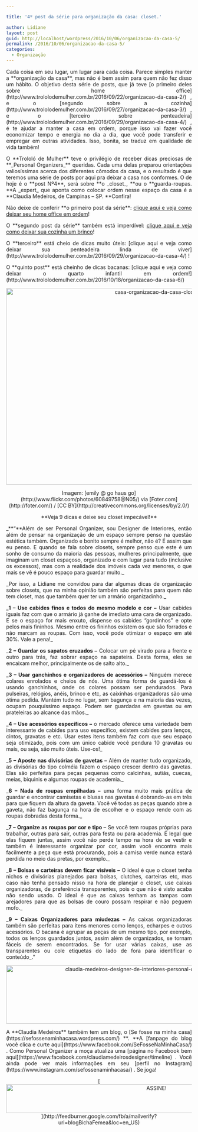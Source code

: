 ```yaml
---

title: '4º post da série para organização da casa: closet.'

author: Lidiane
layout: post
guid: http://localhost/wordpress/2016/10/06/organizacao-da-casa-5/
permalink: /2016/10/06/organizacao-da-casa-5/
categories:
  - Organização
---
```

<p align="justify">
  Cada coisa em seu lugar, um lugar para cada coisa. Parece simples manter a **organização da casa**, mas não é bem assim para quem não fez disso um hábito. O objetivo desta série de posts, que já teve [o primeiro deles sobre home office](http://www.trololodemulher.com.br/2016/09/22/organizacao-da-casa-2/) , e o [segundo sobre a cozinha](http://www.trololodemulher.com.br/2016/09/27/organizacao-da-casa-3/) , e o [terceiro sobre penteadeira](http://www.trololodemulher.com.br/2016/09/29/organizacao-da-casa-4/) , é te ajudar a manter a casa em ordem, porque isso vai fazer você economizar tempo e energia no dia a dia, que você pode transferir e empregar em outras atividades. Isso, bonita, se traduz em qualidade de vida também!
</p>

<p align="justify">
  O **Trololó de Mulher** teve o privilégio de receber dicas preciosas de **_Personal Organizers_** queridas. Cada uma delas preparou orientações valiosíssimas acerca dos diferentes cômodos da casa, e o resultado é que teremos uma série de posts por aqui pra deixar a casa nos conformes. O de hoje é o **post Nº4**, será sobre **o _closet_, **ou o **guarda-roupas. **A _expert_ que aponta como colocar ordem nesse espaço da casa é a **Claudia Medeiros, de Campinas – SP. **Confira!
</p>

<p align="justify">
  Não deixe de conferir **o primeiro post da série**: <a href="http://www.trololodemulher.com.br/2016/09/22/organizacao-da-casa-2/">clique aqui e veja como deixar seu home office em ordem</a>!
</p>

<p align="justify">
  O **segundo post da série** também está imperdível: <a href="http://www.trololodemulher.com.br/2016/09/27/organizacao-da-casa-3/">clique aqui e veja como deixar sua cozinha um brinco</a>!
</p>

<p align="justify">
  O **terceiro** está cheio de dicas muito úteis: [clique aqui e veja como deixar sua penteadeira linda de viver](http://www.trololodemulher.com.br/2016/09/29/organizacao-da-casa-4/) !
</p>

<p align="justify">
  O **quinto post** está cheinho de dicas bacanas: [clique aqui e veja como deixar o quarto infantil em ordem!](http://www.trololodemulher.com.br/2016/10/18/organizacao-da-casa-6/) 
</p>

<p align="center">
  <img class="alignnone size-full wp-image-13063" src="http://www.trololodemulher.com.br/blog/wp-content/uploads/2016/10/CASA-ORGANIZACAO-DA-CASA-CLOSET.jpg" alt="casa-organizacao-da-casa-closet" width="800" height="532" />
</p>

<p align="center">
  Imagem: [emily @ go haus go](http://www.flickr.com/photos/60849758@N05/)  via [Foter.com](http://foter.com/)  / [CC BY](http://creativecommons.org/licenses/by/2.0/) 
</p>

<p align="center">
  **Veja 9 dicas e deixe seu closet impecável!**
</p>

<p align="justify">
  _**“**Além de ser Personal Organizer, sou Designer de Interiores, então além de pensar na organização de um espaço sempre penso na questão estética também. Organizado e bonito sempre é melhor, não é? É assim que eu penso. E quando se fala sobre closets, sempre penso que este é um sonho de consumo da maioria das pessoas, mulheres principalmente, que imaginam um closet espaçoso, organizado e com lugar para tudo (inclusive os excessos), mas com a realidade dos imóveis cada vez menores, o que mais se vê é pouco espaço para guardar muito._
</p>

<p align="justify">
  _Por isso, a Lidiane me convidou para dar algumas dicas de organização sobre closets, que na minha opinião também são perfeitas para quem não tem closet, mas que também quer ter um armário organizadinho._
</p>

<p align="justify">
  _<b>1 &#8211; Use cabides finos e todos do mesmo modelo e cor &#8211;</b> Usar cabides iguais faz com que o armário já ganhe de imediato uma cara de organizado. E se o espaço for mais enxuto, dispense os cabides “gordinhos” e opte pelos mais fininhos. Mesmo entre os fininhos existem os que são forrados e não marcam as roupas. Com isso, você pode otimizar o espaço em até 30%. Vale a pena!_
</p>

<p align="justify">
  _<b>2 – Guardar os sapatos cruzados –</b> Colocar um pé virado para a frente e outro para trás, faz sobrar espaço na sapateira. Desta forma, eles se encaixam melhor, principalmente os de salto alto._
</p>

<p align="justify">
  _<b>3 – Usar ganchinhos e organizadores de acessórios –</b> Ninguém merece colares enrolados e cheios de nós. Uma ótima forma de guardá-los é usando ganchinhos, onde os colares possam ser pendurados. Para pulseiras, relógios, anéis, brinco e etc, as caixinhas organizadoras são uma ótima pedida. Mantém tudo no lugar, sem bagunça e na maioria das vezes, ocupam pouquíssimo espaço. Podem ser guardadas em gavetas ou em prateleiras ao alcance das mãos._
</p>

<p align="justify">
  _<b>4 – Use acessórios específicos –</b> o mercado oferece uma variedade bem interessante de cabides para uso específico, existem cabides para lenços, cintos, gravatas e etc. Usar estes itens também faz com que seu espaço seja otimizado, pois com um único cabide você pendura 10 gravatas ou mais, ou seja, são muito úteis. Use-os!_
</p>

<p align="justify">
  _<b>5 – Aposte nas divisórias de gavetas –</b> Além de manter tudo organizado, as divisórias do tipo colméia fazem o espaço crescer dentro das gavetas. Elas são perfeitas para peças pequenas como calcinhas, sutiãs, cuecas, meias, biquinis e algumas roupas de academia._
</p>

<p align="justify">
  _<b>6 – Nada de roupas empilhadas –</b> uma forma muito mais prática de guardar e encontrar camisetas e blusas nas gavetas é dobrando-as em três para que fiquem da altura da gaveta. Você vê todas as peças quando abre a gaveta, não faz bagunça na hora de escolher e o espaço rende com as roupas dobradas desta forma._
</p>

<p align="justify">
  _<b>7 – Organize as roupas por cor e tipo –</b> Se você tem roupas próprias para trabalhar, outras para sair, outras para festa ou para academia. É legal que elas fiquem juntas, assim você não perde tempo na hora de se vestir e também é interessante organizar por cor, assim você encontra mais facilmente a peça que está procurando, pois a camisa verde nunca estará perdida no meio das pretas, por exemplo._
</p>

<p align="justify">
  _<b>8 – Bolsas e carteiras devem ficar visíveis –</b> O ideal é que o closet tenha nichos e divisórias planejados para bolsas, clutches, carteiras etc, mas caso não tenha pensado nisso na hora de planejar o closet, use caixas organizadoras, de preferência transparentes, pois o que não é visto acaba não sendo usado. O ideal é que as caixas tenham as tampas com arejadores para que as bolsas de couro possam respirar e não peguem mofo._
</p>

<p align="justify">
  _<b>9 – Caixas Organizadores para miudezas –</b> As caixas organizadoras também são perfeitas para itens menores como lenços, echarpes e outros acessórios. O bacana é agrupar as peças de um mesmo tipo, por exemplo, todos os lenços guardados juntos, assim além de organizados, se tornam fáceis de serem encontrados. Se for usar várias caixas, use as transparentes ou cole etiquetas do lado de fora para identificar o conteúdo_.”
</p>

<p align="center">
  <img class="alignnone size-full wp-image-13066" src="http://www.trololodemulher.com.br/blog/wp-content/uploads/2016/10/CLAUDIA-MEDEIROS-DESIGNER-DE-INTERIORES-PERSONAL-ORGANIZER-CAMPINAS-SP.jpg" alt="claudia-medeiros-designer-de-interiores-personal-organizer-campinas-sp" width="800" height="158" />
</p>

<p align="justify">
  A **Claudia Medeiros** também tem um blog, o [Se fosse na minha casa](https://sefossenaminhacasa.wordpress.com/) **. **A [fanpage do blog você clica e curte aqui](https://www.facebook.com/SeFosseNaMinhaCasa/) . Como Personal Organizer a moça atualiza uma [página no Facebook bem aqui](https://www.facebook.com/claudiamedeirosdesigner/timeline) . Você ainda pode ver mais informações em seu [perfil no Instagram](https://www.instagram.com/sefossenaminhacasa/) . Se joga!
</p>

<p align="center">
  [<img class="alignnone size-full wp-image-10439" src="http://www.trololodemulher.com.br/blog/wp-content/uploads/2014/09/ASSINE.png" alt="ASSINE!" width="800" height="78" />](http://feedburner.google.com/fb/a/mailverify?uri=blogBichaFemea&loc=en_US) 
</p>

<p align="justify">